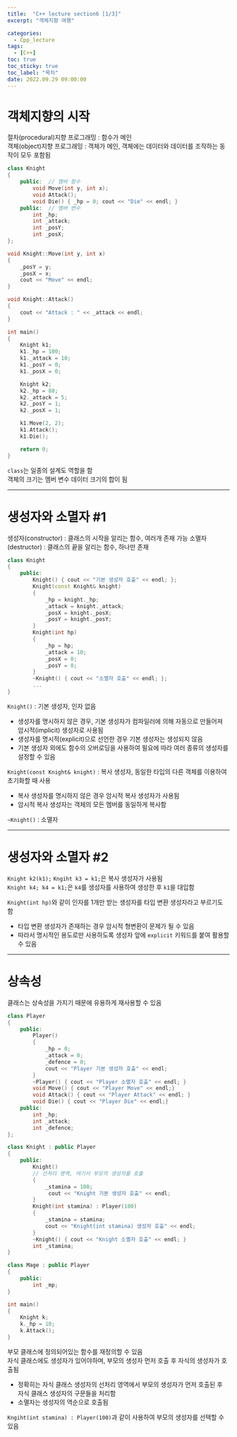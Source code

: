 ```yaml
---
title:  "C++ lecture section6 [1/3]"
excerpt: "객체지향 여행"

categories:
  - Cpp_lecture
tags:
  - [C++]
toc: true
toc_sticky: true
toc_label: "목차"
date: 2022.09.29 09:00:00
---
```


# 객체지향의 시작

절차(procedural)지향 프로그래밍 : 함수가 메인    
객체(object)지향 프로그래밍 : 객체가 메인, 객체에는 데이터와 데이터를 조작하는 동작이 모두 포함됨    

```cpp
class Knight
{
	public:  // 멤버 함수
		void Move(int y, int x);
		void Attack();
		void Die() { _hp = 0; cout << "Die" << endl; }
	public:  // 멤버 변수
		int _hp;
		int _attack;
		int _posY;
		int _posX;
};

void Knight::Move(int y, int x)
{
	_posY = y;
	_posX = x;
	cout << "Move" << endl;
}

void Knight::Attack()
{
	cout << "Attack : " << _attack << endl;
}

int main()
{
	Knight k1;
	k1._hp = 100;
	k1._attack = 10;
	k1._posY = 0;
	k1._posX = 0;

	Knight k2;
	k2._hp = 80;
	k2._attack = 5;
	k2._posY = 1;
	k2._posX = 1;

	k1.Move(2, 2);
	k1.Attack();
	k1.Die();

	return 0;
}
```

`class`는 일종의 설계도 역할을 함    
객체의 크기는 멤버 변수 데이터 크기의 합이 됨    

***

# 생성자와 소멸자 #1

생성자(constructor) : 클래스의 시작을 알리는 함수, 여러개 존재 가능
소멸자(destructor) : 클래스의 끝을 알리는 함수, 하나만 존재

```cpp
class Knight
{
	public:
		Knight() { cout << "기본 생성자 호출" << endl; };
		Knight(const Knight& knight)
		{
			_hp = knight._hp;
			_attack = knight._attack;
			_posX = knight._posX;
			_posY = knight._posY;
		}
		Knight(int hp)
		{
			_hp = hp;
			_attack = 10;
			_posX = 0;
			_posY = 0;
		}
		~Knight() { cout << "소멸자 호출" << endl; };
		...
}
```

`Knight()` : 기본 생성자, 인자 없음    
* 생성자를 명시하지 않은 경우, 기본 생성자가 컴파일러에 의해 자동으로 만들어져 암시적(implicit) 생성자로 사용됨
* 생성자를 명시적(explicit)으로 선언한 경우 기본 생성자는 생성되지 않음
* 기본 생성자 외에도 함수의 오버로딩을 사용하여 필요에 따라 여러 종류의 생성자를 설정할 수 있음    

`Knight(const Knight& knight)` : 복사 생성자, 동일한 타입의 다른 객체를 이용하여 초기화할 때 사용    
* 복사 생성자를 명시하지 않은 경우 암시적 복사 생성자가 사용됨
* 암시적 복사 생성자는 객체의 모든 멤버를 동일하게 복사함

`~Knight()` : 소멸자

***

# 생성자와 소멸자 #2

`Knight k2(k1);` `Kngiht k3 = k1;`은 복사 생성자가 사용됨    
`Knight k4; k4 = k1;`은 `k4`를 생성자를 사용하여 생성한 후 `k1`을 대입함    

`Knight(int hp)`와 같이 인자를 1개만 받는 생성자를 타입 변환 생성자라고 부르기도 함    
* 타입 변환 생성자가 존재하는 경우 암시적 형변환이 문제가 될 수 있음
* 따라서 명시적인 용도로만 사용하도록 생성자 앞에 `explicit` 키워드를 붙여 활용할 수 있음    

***

# 상속성

클래스는 상속성을 가지기 때문에 유용하게 재사용할 수 있음    

```cpp
class Player
{
	public:
		Player()
		{
			_hp = 0;
			_attack = 0;
			_defence = 0;
			cout << "Player 기본 생성자 호출" << endl; 
		}
		~Player() { cout << "Player 소멸자 호출" << endl; }
		void Move() { cout << "Player Move" << endl;}
		void Attack() { cout << "Player Attack" << endl; }
		void Die() { cout << "Player Die" << endl;}
	public:
		int _hp;
		int _attack;
		int _defence;
};

class Knight : public Player
{
	public:
		Knight()
		// 선처리 영역, 여기서 부모의 생성자를 호출
		{
			_stamina = 100;
			 cout << "Knight 기본 생성자 호출" << endl; 
		}
		Knight(int stamina) : Player(100)
		{
			_stamina = stamina;
			cout << "Knight(int stamina) 생성자 호출" << endl;
		}
		~Knight() { cout << "Knight 소멸자 호출" << endl; }
		int _stamina;
}

class Mage : public Player
{
	public:
		int _mp;
}

int main()
{
	Knight k;
	k._hp = 10;
	k.Attack();
}
```

부모 클래스에 정의되어있는 함수를 재정의할 수 있음    
자식 클래스에도 생성자가 있어야하며, 부모의 생성자 먼저 호출 후 자식의 생성자가 호출됨    
* 정확히는 자식 클래스 생성자의 선처리 영역에서 부모의 생성자가 먼저 호출된 후 자식 클래스 생성자의 구문들을 처리함
* 소멸자는 생성자의 역순으로 호출됨    

`Kngiht(int stamina) : Player(100)`과 같이 사용하여 부모의 생성자를 선택할 수 있음    